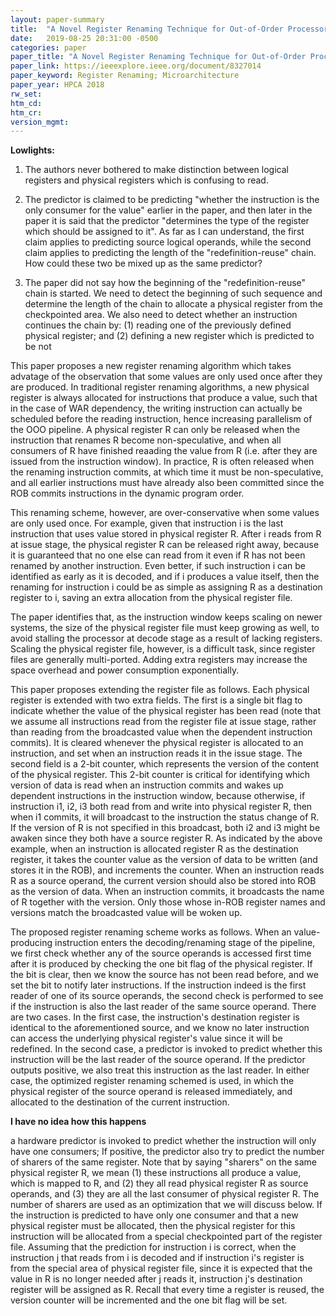 ```yaml
---
layout: paper-summary
title:  "A Novel Register Renaming Technique for Out-of-Order Processors"
date:   2019-08-25 20:31:00 -0500
categories: paper
paper_title: "A Novel Register Renaming Technique for Out-of-Order Processors"
paper_link: https://ieeexplore.ieee.org/document/8327014
paper_keyword: Register Renaming; Microarchitecture
paper_year: HPCA 2018
rw_set: 
htm_cd: 
htm_cr: 
version_mgmt: 
---
```


**Lowlights:**

1. The authors never bothered to make distinction between logical registers and physical registers which is confusing to read.

2. The predictor is claimed to be predicting "whether the instruction is the only consumer for the value" earlier in the paper,
   and then later in the paper it is said that the predictor "determines the type of the register which should be assigned to it".
   As far as I can understand, the first claim applies to predicting source logical operands, while the second claim 
   applies to predicting the length of the "redefinition-reuse" chain. How could these two be mixed up as the same predictor?

3. The paper did not say how the beginning of the "redefinition-reuse" chain is started. We need to detect the beginning of such
   sequence and determine the length of the chain to allocate a physical register from the checkpointed area. We also need to
   detect whether an instruction continues the chain by: (1) reading one of the previously defined physical register; and 
   (2) defining a new register which is predicted to be not 

This paper proposes a new register renaming algorithm which takes advatage of the observation that some values are only 
used once after they are produced. In traditional register renaming algorithms, a new physical register is always allocated
for instructions that produce a value, such that in the case of WAR dependency, the writing instruction can actually be 
scheduled before the reading instruction, hence increasing parallelism of the OOO pipeline. A physical register R can 
only be released when the instruction that renames R become non-speculative, and when all consumers of R have finished 
reaading the value from R (i.e. after they are issued from the instruction window). In practice, R is often released 
when the renaming instruction commits, at which time it must be non-speculative, and all earlier instructions must have
already also been committed since the ROB commits instructions in the dynamic program order.

This renaming scheme, however, are over-conservative when some values are only used once. For example, given that instruction
i is the last instruction that uses value stored in physical register R. After i reads from R at issue stage, the physical
register R can be released right away, because it is guaranteed that no one else can read from it even if R has not been 
renamed by another instruction. Even better, if such instruction i can be identified as early as it is decoded, and if i
produces a value itself, then the renaming for instruction i could be as simple as assigning R as a destination register 
to i, saving an extra allocation from the physical register file. 

The paper identifies that, as the instruction window keeps scaling on newer systems, the size of the physical register file
must keep growing as well, to avoid stalling the processor at decode stage as a result of lacking registers. Scaling the
physical register file, however, is a difficult task, since register files are generally multi-ported. Adding extra registers
may increase the space overhead and power consumption exponentially.

This paper proposes extending the register file as follows. Each physical register is extended with two extra fields.
The first is a single bit flag to indicate whether the value of the physical register has been read (note that we assume
all instructions read from the register file at issue stage, rather than reading from the broadcasted value when the 
dependent instruction commits). It is cleared whenever the physical register is allocated to an instruction, and set when
an instruction reads it in the issue stage. The second field is a 2-bit counter, which represents the version of the 
content of the physical register. This 2-bit counter is critical for identifying which version of data is read when an
instruction commits and wakes up dependent instructions in the instruction window, because otherwise, if instruction
i1, i2, i3 both read from and write into physical register R, then when i1 commits, it will broadcast to the instruction
the status change of R. If the version of R is not specified in this broadcast, both i2 and i3 might be awaken since they
both have a source register R. As indicated by the above example, when an instruction is allocated register R as the 
destination register, it takes the counter value as the version of data to be written (and stores it in the ROB), and 
increments the counter. When an instruction reads R as a source operand, the current version should also be stored into
ROB as the version of data. When an instruction commits, it broadcasts the name of R together with the version. Only
those whose in-ROB register names and versions match the broadcasted value will be woken up.

The proposed register renaming scheme works as follows. When an value-producing instruction enters the decoding/renaming 
stage of the pipeline, we first check whether any of the source operands is accessed first time after it is produced by
checking the one bit flag of the physical register. If the bit is clear, then we know the source has not been read before,
and we set the bit to notify later instructions.
If the instruction indeed is the first reader of one of its source operands, the second check is performed to see if the 
instruction is also the last reader of the same source operand. There are two cases. In the first case, the instruction's 
destination register is identical to the aforementioned source, and we know no later instruction can access the underlying 
physical register's value since it will be redefined. In the second case, a predictor is invoked to predict whether 
this instruction will be the last reader of the source operand. If the predictor outputs positive, we also treat this 
instruction as the last reader. In either case, the optimized register renaming schemed is used, in which the physical
register of the source operand is released immediately, and allocated to the destination of the current instruction.

**I have no idea how this happens**

a hardware predictor is invoked to predict whether the instruction will only have one consumers; 
If positive, the predictor also try to predict the number of sharers of the same register. Note that by saying "sharers" 
on the same physical register R, we mean (1) these instructions all produce a value, which is mapped to R, and (2) they 
all read physical register R as source operands, and (3) they are all the last consumer of physical register R. The number
of sharers are used as an optimization that we will discuss below. If the instruction is predicted to have only one
consumer and that a new physical register must be allocated, then the physical register for this instruction will be 
allocated from a special checkpointed part of the register file. Assuming that the prediction for instruction i is correct, 
when the instruction j that reads from i is decoded and if instruction i's register is from the special area of physical
register file, since it is expected that the value in R is no longer needed after j reads it, instruction j's destination 
register will be assigned as R. Recall that every time a register is reused, the version counter will be incremented and 
the one bit flag will be set. 